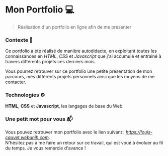 # Mon Portfolio  💻

> Réalisation d'un portfolio en ligne afin de me présenter

### Contexte 💬

Ce portfolio a été réalisé de manière autodidacte, en exploitant toutes les connaissances en *HTML*, *CSS* et *Javascript* que j'ai accumulé et entrainé à travers différents projets ces derniers mois.

Vous pourrez retrouver sur ce portfolio une petite présentation de mon parcours, mes différents projets personnels ainsi que les moyens de me contacter.


### Technologies ⚙️
**HTML**, **CSS** et **Javascript**, les langages de base du Web.

### Une petit  mot pour vous :mailbox_with_mail:
Vous pouvez retrouver mon portfolio avec le lien suivant : *https://louis-cauvet.webunih.com*.  
N'hésitez pas à me faire un retour sur ce travail, qui est voué à évoluer au fil du temps. Je vous remercie d'avance !

